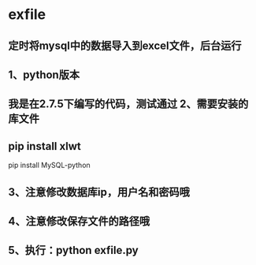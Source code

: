 # exfile
定时将mysql中的数据导入到excel文件，后台运行
-----------------------------------  
1、python版本
-----------------------------------  
我是在2.7.5下编写的代码，测试通过
2、需要安装的库文件
-----------------------------------  
pip install xlwt
-----------------------------------  
pip install MySQL-python

3、注意修改数据库ip，用户名和密码哦
----------------------------------- 
4、注意修改保存文件的路径哦
----------------------------------- 
5、执行：python exfile.py
----------------------------------- 

